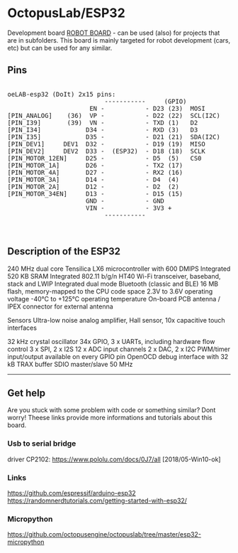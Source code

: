 # OctopusLab/ESP32

Development board [ROBOT BOARD]("http://www.octopuslab.cz/index.php/vyvojove-desky/robot-board") - can be used (also) for projects that are in subfolders. This board is mainly targeted for robot development (cars, etc) but can be used for any similar.

## Pins

<pre>

oeLAB-esp32 (DoIt) 2x15 pins:                               [ROBOT Board]:
                          -----------     (GPIO)
                      EN -           - D23 (23)  MOSI       [SPI_MOSI_PIN] 
[PIN_ANALOG]    (36)  VP -           - D22 (22)  SCL(I2C)   [I2C_SCL_PIN]
[PIN_I39]       (39)  VN -           - TXD (1)   D2
[PIN_I34]            D34 -           - RXD (3)   D3
[PIN_I35]            D35 -           - D21 (21)  SDA(I2C)   [I2C_SDA_PIN]
[PIN_DEV1]     DEV1  D32 -           - D19 (19)  MISO       [SPI_MISO_PIN]
[PIN_DEV2]     DEV2  D33 -  (ESP32)  - D18 (18)  SCLK       [SPI_CLK_PIN]
[PIN_MOTOR_12EN]     D25 -           - D5  (5)   CS0        [SPI_CS0_PIN]
[PIN_MOTOR_1A]       D26 -           - TX2 (17)             [PIN_SERVO1] /PWM1
[PIN_MOTOR_4A]       D27 -           - RX2 (16)             [PIN_SERVO2] /PWM2
[PIN_MOTOR_3A]       D14 -           - D4  (4)              [PIN_SERVO3] /PWM3
[PIN_MOTOR_2A]       D12 -           - D2  (2)              [BUILT_IN_LED]
[PIN_MOTOR_34EN]     D13 -           - D15 (15)             [PIN_WS_LED]     
                     GND -           - GND
                     VIN -           - 3V3 +
                          -----------

   </pre>

## Description of the ESP32
240 MHz dual core Tensilica LX6 microcontroller with 600 DMIPS
Integrated 520 KB SRAM
Integrated 802.11 b/g/n HT40 Wi-Fi transceiver, baseband, stack and LWIP
Integrated dual mode Bluetooth (classic and BLE)
16 MB flash, memory-mapped to the CPU code space
2.3V to 3.6V operating voltage
-40°C to +125°C operating temperature
On-board PCB antenna / IPEX connector for external antenna

Sensors	
Ultra-low noise analog amplifier, Hall sensor, 10x capacitive touch interfaces

32 kHz crystal oscillator
34x GPIO, 3 x UARTs, including hardware flow control
3 x SPI, 2 x I2S
12 x ADC input channels
2 x DAC, 2 x I2C
PWM/timer input/output available on every GPIO pin
OpenOCD debug interface with 32 kB TRAX buffer
SDIO master/slave 50 MHz

---

## Get help

Are you stuck with some problem with code or something similar? Dont worry! Theese links provide more informations and tutorials about this board.

### Usb to serial bridge
driver CP2102: https://www.pololu.com/docs/0J7/all [2018/05-Win10-ok]

### Links
https://github.com/espressif/arduino-esp32
https://randomnerdtutorials.com/getting-started-with-esp32/

### Micropython
https://github.com/octopusengine/octopuslab/tree/master/esp32-micropython
